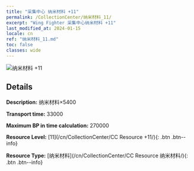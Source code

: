 ```yaml
---
title: "采集中心 纳米材料 +11"
permalink: /CollectionCenter/纳米材料_11/
excerpt: "Wing Fighter 采集中心纳米材料 +11"
last_modified_at: 2024-01-15
locale: cn
ref: "纳米材料_11.md"
toc: false
classes: wide
---
```



![纳米材料 +11](/images/cc/CC_Nano_Material_6.png)

## Details

  **Description:** 纳米材料×5400

  **Transport time:** 33000

  **Maximum BP in time calculation:** 270000

  **Resource Level:** [11](/cn/CollectionCenter/CC Resource +11/){: .btn .btn--info}

  **Resource Type:** [纳米材料](/cn/CollectionCenter/CC Resource 纳米材料/){: .btn .btn--info}

